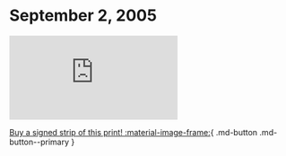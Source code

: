 # September 2, 2005

![](https://www.achewood.com/comic.php?date=09022005)

[Buy a signed strip of this print! :material-image-frame:](https://achewood-holiday-pop-up.myshopify.com/products/strip#09022005){ .md-button .md-button--primary }
